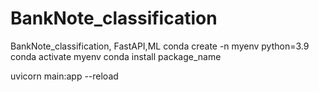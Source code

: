 # BankNote_classification
BankNote_classification, FastAPI,ML
conda create -n myenv python=3.9
conda activate myenv
conda install package_name

uvicorn main:app --reload


